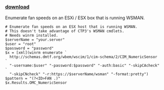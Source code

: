 ﻿---
pid:            805
parent:         0
children:       
poster:         Carter Shanklin
title:          
date:           2009-01-14 20:57:23
description:    Enumerate fan speeds on an ESXi / ESX box that is running WSMAN.
format:         posh
---

# 

### [download](805.ps1)  

Enumerate fan speeds on an ESXi / ESX box that is running WSMAN.

```posh
# Enumerate fan speeds on an ESX host that is running WSMAN.
# This doesn't take advantage of CTP3's WSMAN cmdlets.
# Needs winrm installed.
$serverName = "your.server"
$user = "root"
$password = "password"
$x = [xml](winrm enumerate `
  http://schemas.dmtf.org/wbem/wscim/1/cim-schema/2/CIM_NumericSensor `
  "-username:$user" "-password:$password" "-auth:basic" "-skipCAcheck" `
  "-skipCNcheck" "-r:https://$serverName/wsman" "-format:pretty")
$pattern = "(?<ID>FAN .)"
$x.Results.OMC_NumericSensor
```
